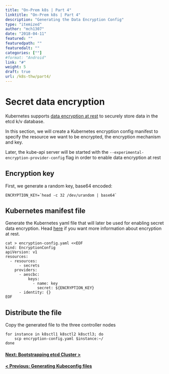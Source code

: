```yaml
---
title: "On-Prem k8s | Part 4"
linktitle: "On-Prem k8s | Part 4"
description: "Generating the Data Encryption Config"
type: "itemized"
author: "mch1307"
date: "2018-04-11"
featured: ""
featuredpath: ""
featuredalt: ""
categories: [""]
#format: "Android"
link: "#"
weight: 5
draft: true
url: /k8s-thw/part4/
---
```


# Secret data encryption

Kubernetes supports [data encryption at rest][20] to securely store data in the etcd k/v database.

In this section, we will create a Kubernetes encryption config manifest to specify the resource we want to be encrypted, the encryption mechanism and key.

Later, the kube-api server will be started with the `--experimental-encryption-provider-config` flag in order to enable data encryption at rest

## Encryption key

First, we generate a random key, base64 encoded:

```
ENCRYPTION_KEY=`head -c 32 /dev/urandom | base64`
```

## Kubernetes manifest file

Generate the Kubernetes yaml file that will later be used for enabling secret data encryption. Head [here][21] if you want more information about encryption at rest.

```
cat > encryption-config.yaml <<EOF
kind: EncryptionConfig
apiVersion: v1
resources:
  - resources:
      - secrets
    providers:
      - aescbc:
          keys:
            - name: key
              secret: ${ENCRYPTION_KEY}
      - identity: {}
EOF
```

## Distribute the file

Copy the generated file to the three controller nodes

```
for instance in k8sctl1 k8sctl2 k8sctl3; do
    scp encryption-config.yaml $instance:~/
done
```



#### [Next: Bootstrapping etcd Cluster >][5]

#### [< Previous: Generating Kubeconfig files][3]

 [1]: /k8s-thw/part1
 [2]: /k8s-thw/part2
 [3]: /k8s-thw/part3
 [4]: /k8s-thw/part4
 [5]: /k8s-thw/part5
 [6]: /k8s-thw/part6
 [7]: /k8s-thw/part7
 [8]: /k8s-thw/part8
 [9]: /k8s-thw/part9
[20]: https://kubernetes.io/docs/tasks/administer-cluster/encrypt-data/
[21]: https://kubernetes.io/docs/tasks/administer-cluster/encrypt-data/#understanding-the-encryption-at-rest-configuration